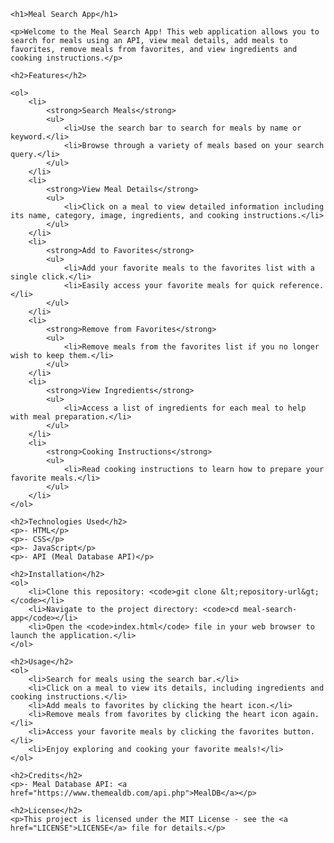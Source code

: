     <h1>Meal Search App</h1>

    <p>Welcome to the Meal Search App! This web application allows you to search for meals using an API, view meal details, add meals to favorites, remove meals from favorites, and view ingredients and cooking instructions.</p>

    <h2>Features</h2>

    <ol>
        <li>
            <strong>Search Meals</strong>
            <ul>
                <li>Use the search bar to search for meals by name or keyword.</li>
                <li>Browse through a variety of meals based on your search query.</li>
            </ul>
        </li>
        <li>
            <strong>View Meal Details</strong>
            <ul>
                <li>Click on a meal to view detailed information including its name, category, image, ingredients, and cooking instructions.</li>
            </ul>
        </li>
        <li>
            <strong>Add to Favorites</strong>
            <ul>
                <li>Add your favorite meals to the favorites list with a single click.</li>
                <li>Easily access your favorite meals for quick reference.</li>
            </ul>
        </li>
        <li>
            <strong>Remove from Favorites</strong>
            <ul>
                <li>Remove meals from the favorites list if you no longer wish to keep them.</li>
            </ul>
        </li>
        <li>
            <strong>View Ingredients</strong>
            <ul>
                <li>Access a list of ingredients for each meal to help with meal preparation.</li>
            </ul>
        </li>
        <li>
            <strong>Cooking Instructions</strong>
            <ul>
                <li>Read cooking instructions to learn how to prepare your favorite meals.</li>
            </ul>
        </li>
    </ol>

    <h2>Technologies Used</h2>
    <p>- HTML</p>
    <p>- CSS</p>
    <p>- JavaScript</p>
    <p>- API (Meal Database API)</p>

    <h2>Installation</h2>
    <ol>
        <li>Clone this repository: <code>git clone &lt;repository-url&gt;</code></li>
        <li>Navigate to the project directory: <code>cd meal-search-app</code></li>
        <li>Open the <code>index.html</code> file in your web browser to launch the application.</li>
    </ol>

    <h2>Usage</h2>
    <ol>
        <li>Search for meals using the search bar.</li>
        <li>Click on a meal to view its details, including ingredients and cooking instructions.</li>
        <li>Add meals to favorites by clicking the heart icon.</li>
        <li>Remove meals from favorites by clicking the heart icon again.</li>
        <li>Access your favorite meals by clicking the favorites button.</li>
        <li>Enjoy exploring and cooking your favorite meals!</li>
    </ol>

    <h2>Credits</h2>
    <p>- Meal Database API: <a href="https://www.themealdb.com/api.php">MealDB</a></p>

    <h2>License</h2>
    <p>This project is licensed under the MIT License - see the <a href="LICENSE">LICENSE</a> file for details.</p>
